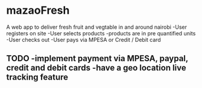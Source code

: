 # mazaoFresh
A web app to deliver fresh fruit and vegtable in and around nairobi
-User registers on site
-User selects products
	-products are in pre quantified units
-User checks out
-User pays via MPESA or Credit / Debit card


TODO
-implement payment via MPESA, paypal, credit and debit cards
-have a geo location live tracking feature
-